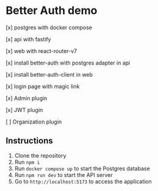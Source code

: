 # Better Auth demo

[x] postgres with docker compose

[x] api with fastify

[x] web with react-router-v7

[x] install better-auth with postgres adapter in api

[x] install better-auth-client in web

[x] login page with magic link

[x] Admin plugin

[x] JWT plugin

[ ] Organization plugin


## Instructions

1. Clone the repository
2. Run `npm i`
3. Run `docker compose up` to start the Postgres database
4. Run `npm run dev` to start the API server
5. Go to `http://localhost:5173` to access the application

